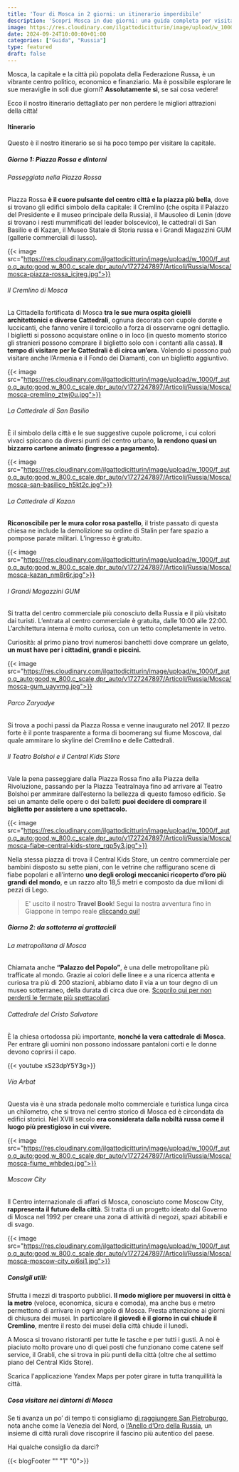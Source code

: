```yaml
---
title: 'Tour di Mosca in 2 giorni: un itinerario imperdibile'
description: 'Scopri Mosca in due giorni: una guida completa per visitare la capitale Russa'
image: https://res.cloudinary.com/ilgattodicitturin/image/upload/w_1000/f_auto,q_auto:good,w_800,c_scale,dpr_auto/v1727247897/Articoli/Russia/Mosca/mosca-russia-piazza-rossa_ifxgbj.png
date: 2024-09-24T10:00:00+01:00
categories: ["Guida", "Russia"]
type: featured
draft: false
---
```


Mosca, la capitale e la città più popolata della Federazione Russa, è un vibrante centro politico, economico e finanziario. 
Ma è possibile esplorare le sue meraviglie in soli due giorni? **Assolutamente sì**, se sai cosa vedere! 

Ecco il nostro itinerario dettagliato per non perdere le migliori attrazioni della città!

#### Itinerario

Questo è il nostro itinerario se si ha poco tempo per visitare la capitale. 

##### Giorno 1: Piazza Rossa e dintorni

###### Passeggiata nella Piazza Rossa

Piazza Rossa **è il cuore pulsante del centro città e la piazza più bella**, dove si trovano gli edifici simbolo della capitale: il Cremlino (che ospita il Palazzo del Presidente e il museo principale della Russia), il Mausoleo di Lenin (dove si trovano i resti mummificati del leader bolscevico), le cattedrali di San Basilio e di Kazan, il Museo Statale di Storia russa e i Grandi Magazzini GUM (gallerie commerciali di lusso).

{{< image src="https://res.cloudinary.com/ilgattodicitturin/image/upload/w_1000/f_auto,q_auto:good,w_800,c_scale,dpr_auto/v1727247897/Articoli/Russia/Mosca/mosca-piazza-rossa_icjreg.jpg">}}

###### Il Cremlino di Mosca

La Cittadella fortificata di Mosca **tra le sue mura ospita gioielli architettonici e diverse Cattedrali**, ognuna decorata con cupole dorate e luccicanti, che fanno venire il torcicollo a forza di osservarne ogni dettaglio. 
I biglietti si possono acquistare online o in loco (in questo momento storico gli stranieri possono comprare il biglietto solo con i contanti alla cassa). 
**Il tempo di visitare per le Cattedrali è di circa un’ora.** 
Volendo si possono può visitare anche l’Armenia e il Fondo dei Diamanti, con un biglietto aggiuntivo.

{{< image src="https://res.cloudinary.com/ilgattodicitturin/image/upload/w_1000/f_auto,q_auto:good,w_800,c_scale,dpr_auto/v1727247897/Articoli/Russia/Mosca/mosca-cremlino_ztwj0u.jpg">}}

###### La Cattedrale di San Basilio

È il simbolo della città e le sue suggestive cupole policrome, i cui colori vivaci spiccano da diversi punti del centro urbano, **la rendono quasi un bizzarro cartone animato (ingresso a pagamento).**

{{< image src="https://res.cloudinary.com/ilgattodicitturin/image/upload/w_1000/f_auto,q_auto:good,w_800,c_scale,dpr_auto/v1727247897/Articoli/Russia/Mosca/mosca-san-basilico_h5kt2c.jpg">}}
    
###### La Cattedrale di Kazan

**Riconoscibile per le mura color rosa pastello**, il triste passato di questa chiesa ne include la demolizione su ordine di Stalin per fare spazio a pompose parate militari.
L’ingresso è gratuito. 

{{< image src="https://res.cloudinary.com/ilgattodicitturin/image/upload/w_1000/f_auto,q_auto:good,w_800,c_scale,dpr_auto/v1727247897/Articoli/Russia/Mosca/mosca-kazan_nm8r6r.jpg">}}

###### I Grandi Magazzini GUM

Si tratta del centro commerciale più conosciuto della Russia e il più visitato dai turisti. L’entrata al centro commerciale è gratuita, dalle 10:00 alle 22:00. L’architettura interna è molto curiosa, con un tetto completamente in vetro. 

Curiosità: al primo piano trovi numerosi banchetti dove comprare un gelato, **un must have per i cittadini, grandi e piccini.** 

{{< image src="https://res.cloudinary.com/ilgattodicitturin/image/upload/w_1000/f_auto,q_auto:good,w_800,c_scale,dpr_auto/v1727247897/Articoli/Russia/Mosca/mosca-gum_uayvmg.jpg">}}

###### Parco Zaryadye

Si trova a pochi passi da Piazza Rossa e venne inaugurato nel 2017. Il pezzo forte è il ponte trasparente a forma di boomerang sul fiume Moscova, dal quale ammirare lo skyline del Cremlino e delle Cattedrali. 

###### Il Teatro Bolshoi e il Central Kids Store

Vale la pena passeggiare dalla Piazza Rossa fino alla Piazza della Rivoluzione, passando per la Piazza Teatralnaya fino ad arrivare al Teatro Bolshoi per ammirare dall’esterno la bellezza di questo famoso edificio.
Se sei un amante delle opere o dei balletti **puoi decidere di comprare il biglietto per assistere a uno spettacolo.**

{{< image src="https://res.cloudinary.com/ilgattodicitturin/image/upload/w_1000/f_auto,q_auto:good,w_800,c_scale,dpr_auto/v1727247897/Articoli/Russia/Mosca/mosca-fiabe-central-kids-store_rqp5y3.jpg">}}

Nella stessa piazza di trova il Central Kids Store, un centro commerciale per bambini disposto su sette piani, con le vetrine che raffigurano scene di fiabe popolari e all’interno **uno degli orologi meccanici ricoperto d’oro più grandi del mondo**, e un razzo alto 18,5 metri e composto da due milioni di pezzi di Lego. 

> E' uscito il nostro **Travel Book**! Segui la nostra avventura fino in Giappone in tempo reale [cliccando qui!](/blog/il-nostro-travel-book/)

##### Giorno 2: da sottoterra ai grattacieli 
 
###### La metropolitana di Mosca

Chiamata anche **“Palazzo del Popolo”**, è una delle metropolitane più trafficate al mondo. Grazie ai colori delle linee e a una ricerca attenta e curiosa tra più di 200 stazioni, abbiamo dato il via a un tour degno di un museo sotterraneo, della durata di circa due ore. [Scoprilo qui per non perderti le fermate più spettacolari](/blog/la-metropolitana-di-mosca-un-viaggio-imperdibile-tra-arte-storia-e-sotterranei-segreti).

###### Cattedrale del Cristo Salvatore

È la chiesa ortodossa più importante, **nonché la vera cattedrale di Mosca**. Per entrare gli uomini non possono indossare pantaloni corti e le donne devono coprirsi il capo. 

{{< youtube xS23dpY5Y3g>}}

###### Via Arbat

Questa via è una strada pedonale molto commerciale e turistica lunga circa un chilometro, che si trova nel centro storico di Mosca ed è circondata da edifici storici. Nel XVIII secolo **era considerata dalla nobiltà russa come il luogo più prestigioso in cui vivere.**

{{< image src="https://res.cloudinary.com/ilgattodicitturin/image/upload/w_1000/f_auto,q_auto:good,w_800,c_scale,dpr_auto/v1727247897/Articoli/Russia/Mosca/mosca-fiume_whbdeq.jpg">}}

###### Moscow City

Il Centro internazionale di affari di Mosca, conosciuto come Moscow City, **rappresenta il futuro della città**. Si tratta di un progetto ideato dal Governo di Mosca nel 1992 per creare una zona di attività di negozi, spazi abitabili e di svago.

{{< image src="https://res.cloudinary.com/ilgattodicitturin/image/upload/w_1000/f_auto,q_auto:good,w_800,c_scale,dpr_auto/v1727247897/Articoli/Russia/Mosca/mosca-moscow-city_oi6si1.jpg">}}

##### Consigli utili:

Sfrutta i mezzi di trasporto pubblici. **Il modo migliore per muoversi in città è la metro** (veloce, economica, sicura e comoda), ma anche bus e metro permettono di arrivare in ogni angolo di Mosca. 
Presta attenzione ai giorni di chiusura dei musei. In particolare **il giovedì è il giorno in cui chiude il Cremlino**, mentre il resto dei musei della città chiude il lunedì.

A Mosca si trovano ristoranti per tutte le tasche e per tutti i gusti. A noi è piaciuto molto provare uno di quei posti che funzionano come catene self service, il Grabli, che si trova in più punti della città (oltre che al settimo piano del Central Kids Store).

Scarica l'applicazione Yandex Maps per poter girare in tutta tranquillità la città.

##### Cosa visitare nei dintorni di Mosca

Se ti avanza un po’ di tempo ti consigliamo [di raggiungere San Pietroburgo](/blog/), nota anche come la Venezia del Nord, o [l’Anello d’Oro della Russia](/blog), un insieme di città rurali dove riscoprire il fascino più autentico del paese. 

Hai qualche consiglio da darci?   

{{< blogFooter "" "1" "0">}}